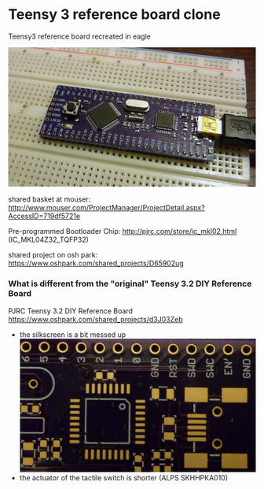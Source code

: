 # Teensy 3 reference board clone

Teensy3 reference board recreated in eagle

![teensy3 ref board clone](images/1-P1010128-001.jpg)

shared basket at mouser: http://www.mouser.com/ProjectManager/ProjectDetail.aspx?AccessID=719df5721e

Pre-programmed Bootloader Chip: http://pjrc.com/store/ic_mkl02.html (IC_MKL04Z32_TQFP32)

shared project on osh park: https://www.oshpark.com/shared_projects/D65902ug

### What is different from the "original" Teensy 3.2 DIY Reference Board

PJRC Teensy 3.2 DIY Reference Board https://www.oshpark.com/shared_projects/d3J03Zeb

- the silkscreen is a bit messed up  
  ![teensy3 ref board clone](images/1-P1010144-001.jpg)
- the actuator of the tactile switch is shorter (ALPS	SKHHPKA010)
